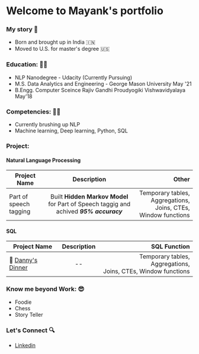 
# Welcome to Mayank's portfolio 

### My story 📖
- Born and brought up in India 🇮🇳
- Moved to U.S. for master's degree 🇺🇸

### Education: :man_student:
- NLP Nanodegree - Udacity (Currently Pursuing)
- M.S. Data Analytics and Engineering - George Mason University May '21
- B.Engg. Computer Sceince Rajiv Gandhi Proudyogiki Vishwavidyalaya May'18

### Competencies: 💁🏼  
- Currently brushing up NLP
- Machine learning, Deep learning, Python, SQL

### Project:
#### Natural Language Processing
   | **Project Name**        | **Description**           | **Other**  |
   | ------------- |:-------------:| -----:|
   | Part of speech tagging | Built **Hidden Markov Model** for Part of Speech taggig and achived <i>**95% accuracy**</i> | Temporary tables, Aggregations, <br/> Joins, CTEs, Window functions |

 #### SQL
   | **Project Name**        | **Description**           | **SQL Function**  |
   | ------------- |:-------------:| -----:|
   |🍕 [Danny's Dinner](https://github.com/mayankdubey1996/SQL_case_study/blob/main/1.Dannys_Diner/solution.md)| --  | Temporary tables, Aggregations, <br/> Joins, CTEs, Window functions |
 
### Know me beyond Work: 😎
- Foodie
- Chess
- Story Teller

### Let's Connect :mag:
- [Linkedin](https://www.linkedin.com/in/mayank-dubey11/)


